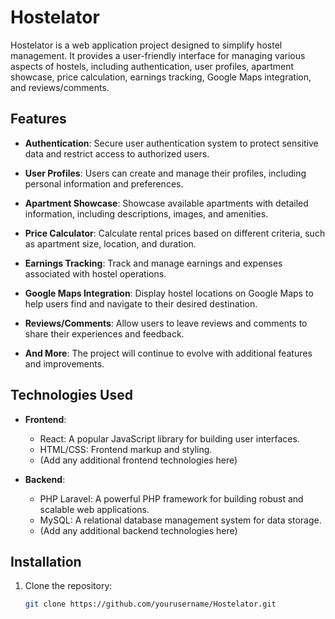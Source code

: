 # Hostelator

Hostelator is a web application project designed to simplify hostel management. It provides a user-friendly interface for managing various aspects of hostels, including authentication, user profiles, apartment showcase, price calculation, earnings tracking, Google Maps integration, and reviews/comments.

## Features

- **Authentication**: Secure user authentication system to protect sensitive data and restrict access to authorized users.

- **User Profiles**: Users can create and manage their profiles, including personal information and preferences.

- **Apartment Showcase**: Showcase available apartments with detailed information, including descriptions, images, and amenities.

- **Price Calculator**: Calculate rental prices based on different criteria, such as apartment size, location, and duration.

- **Earnings Tracking**: Track and manage earnings and expenses associated with hostel operations.

- **Google Maps Integration**: Display hostel locations on Google Maps to help users find and navigate to their desired destination.

- **Reviews/Comments**: Allow users to leave reviews and comments to share their experiences and feedback.

- **And More**: The project will continue to evolve with additional features and improvements.

## Technologies Used

- **Frontend**:
  - React: A popular JavaScript library for building user interfaces.
  - HTML/CSS: Frontend markup and styling.
  - (Add any additional frontend technologies here)

- **Backend**:
  - PHP Laravel: A powerful PHP framework for building robust and scalable web applications.
  - MySQL: A relational database management system for data storage.
  - (Add any additional backend technologies here)

## Installation

1. Clone the repository:

   ```bash
   git clone https://github.com/yourusername/Hostelator.git

